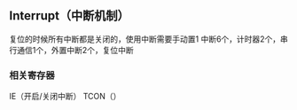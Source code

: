 ## Interrupt（中断机制）
复位的时候所有中断都是关闭的，使用中断需要手动置1
中断6个，计时器2个，串行通信1个，外置中断2个，复位中断
### 相关寄存器
IE（开启/关闭中断）
TCON（）
